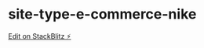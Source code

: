 # site-type-e-commerce-nike

[Edit on StackBlitz ⚡️](https://stackblitz.com/edit/web-platform-im8k6d)